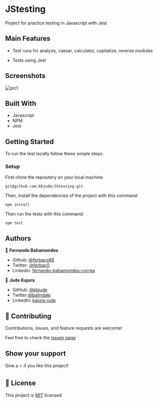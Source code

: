 # JStesting

Project for practice testing in Javascript with Jest 

## Main Features

* Test runs for analyze, caesar, calculator, capitalize, reverse modules

* Tests using Jest 

## Screenshots
![pic1](https://user-images.githubusercontent.com/52765379/97736741-e5687700-1aba-11eb-97b1-01605f03bde8.png)

## Built With

- Javascript
- NPM
- Jest


## Getting Started

To run the test locally follow these simple steps.


### Setup

First clone the repository on your local machine

```
git@github.com:kbjude/JStesting.git
```

Then, install the dependencies of the project with this command:

```
npm install
```

Then run the tests with this command:

```
npm test
```


## Authors

👤 **Fernando Bahamondes**

- Github: [@ferbaco86](https://github.com/ferbaco86)
- Twitter: [@ferbac0](https://twitter.com/ferbac0)
- Linkedin: [fernando-bahamondes-correa](https://www.linkedin.com/in/fernando-bahamondes-correa)

👤 **Jude Kajura**

- GitHub: [@kbjude](https://github.com/kbjude)
- Twitter:[@balindakj](https://twitter.com/balindakj)
- LinkedIn: [kajura-jude](https://www.linkedin.com/feed/)

## 🤝 Contributing

Contributions, issues, and feature requests are welcome!

Feel free to check the [issues page](https://github.com/kbjude/JStesting/issues)

## Show your support

Give a ⭐️ if you like this project!


## 📝 License

This project is [MIT](https://github.com/kbjude/JStesting/blob/develop/LICENSE) licensed